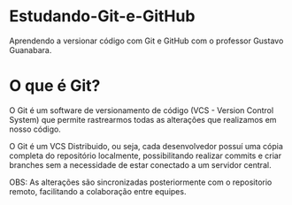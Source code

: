 # Estudando-Git-e-GitHub
 Aprendendo a versionar código com Git e GitHub com o professor Gustavo Guanabara.

# O que é Git?
O Git é um software de versionamento de código (VCS - Version Control System) que permite rastrearmos todas as alterações que realizamos em nosso código.

O Git é um VCS Distribuido, ou seja, cada desenvolvedor possuí uma cópia completa do repositório localmente, possibilitando realizar commits e criar branches sem a necessidade de estar conectado a um servidor central.

OBS: As alterações são sincronizadas posteriormente com o repositorio remoto, facilitando a colaboração entre equipes.
